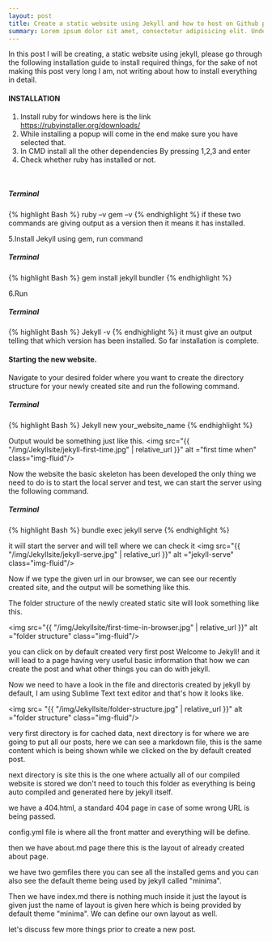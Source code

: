 ```yaml
---
layout: post
title: Create a static website using Jekyll and how to host on Github pages.
summary: Lorem ipsum dolor sit amet, consectetur adipisicing elit. Unde, dolore.
---
```



In this post I will be creating, a static website using jekyll, please go through the following installation guide to install required things, for the sake of not making this post very long I am, not writing about how to install everything in detail.

#### INSTALLATION

1.	Install ruby for windows here is the link <a href="https://rubyinstaller.org/downloads/" target="_blank">https://rubyinstaller.org/downloads/</a> 
2.	While installing a popup will come in the end make sure you have selected that.
3.	In CMD install all the other dependencies  By pressing  1,2,3 and enter
4.  Check whether ruby has installed or not.
<br/>

##### Terminal
 {% highlight Bash %}
 ruby –v
 gem –v
 {% endhighlight %}
if these two commands are giving output as a version then it means it has installed.

5.Install Jekyll using gem, run command 
##### Terminal
{% highlight Bash %}
gem install jekyll bundler
{% endhighlight %}

6.Run  
##### Terminal
{% highlight Bash %}
Jekyll  -v
{% endhighlight %}
it must give an output telling that which version has been installed.
So far installation is complete.
#### Starting the new website.
Navigate to your desired folder where you want to create the directory structure for your newly created site and run the following command.
##### Terminal
{% highlight Bash %}
Jekyll new your_website_name
{% endhighlight %}

Output would be something just like this.
<img src="{{ "/img/Jekyllsite/jekyll-first-time.jpg" | relative_url }}" alt ="first time when" class="img-fluid"/>

Now the website the basic skeleton has been developed the only thing we need to do is to start the local server and test, we can start the server using the following command.
##### Terminal
{% highlight Bash %}
bundle exec jekyll serve 
{% endhighlight %}

it will start the server and will tell where we can check it
<img src="{{ "/img/Jekyllsite/jekyll-serve.jpg" | relative_url }}" alt ="jekyll-serve" class="img-fluid"/>

Now if we type the given url in our browser, we can see our recently created site, and the output will be something like this.

The folder structure of the newly created static site will look something like this.

<img src="{{ "/img/Jekyllsite/first-time-in-browser.jpg" | relative_url }}" alt ="folder structure" class="img-fluid"/>

you can click on by default created very first post Welcome to Jekyll! and it will lead to a page having very useful basic information that how we can create the post and what other things you can do with jekyll.

Now we need to have a look in the file and directoris created by jekyll by default, I am using Sublime Text text editor and that's how it looks like.

<img src= "{{ "/img/Jekyllsite/folder-structure.jpg" | relative_url }}" alt ="folder structure" class="img-fluid"/>

very first directory is for cached data, next directory is for where we are going to put all our posts, here we can see a markdown file, this is the same content which is being shown while we clicked on the by default created post.

next directory is site this is the one where actually all of our compiled website is stored we don't need to touch this folder as everything is being auto compiled and generated here by jekyll itself.

we have a 404.html, a standard 404 page in case of some wrong URL is being passed.

config.yml file is where all the front matter and everything will be define.

then we have about.md page there this is the layout of already created about page.

we have two gemfiles there you can see all the installed gems and you can also see the default theme being used by jekyll called "minima".

Then we have index.md there is nothing much inside it just the layout is given just the name of layout is given here which is being provided by default theme "minima". We can define our own layout as well.

let's discuss few more things prior to create a new post.










